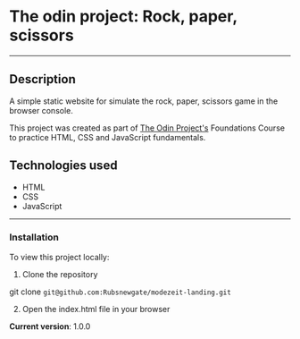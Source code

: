 # The odin project: Rock, paper, scissors
---
## Description
A simple static website for simulate the rock, paper, scissors game in the browser console.

This project was created as part of [The Odin Project's](https://www.theodinproject.com/ "Go to The Odin Project")
Foundations Course to practice HTML, CSS and JavaScript fundamentals.

## Technologies used
- HTML
- CSS
- JavaScript

---
### Installation
To view this project locally:
1. Clone the repository

git clone `git@github.com:Rubsnewgate/modezeit-landing.git`

2. Open the index.html file in your browser

**Current version**: 1.0.0
